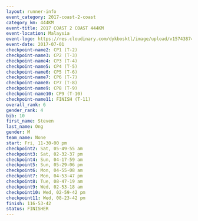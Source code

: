 ```yaml
---
layout: runner-info 
event_category: 2017-coast-2-coast 
category_km: 444KM 
event-title: 2017 COAST 2 COAST 444KM 
event-location: Malaysia 
event-logo: https://res.cloudinary.com/dykbosktl/image/upload/v1574387407/Logo/Logo_gcozjy.jpg 
event-date: 2017-07-01 
checkpoint-name2: CP1 (T-2) 
checkpoint-name3: CP2 (T-3) 
checkpoint-name4: CP3 (T-4) 
checkpoint-name5: CP4 (T-5) 
checkpoint-name6: CP5 (T-6) 
checkpoint-name7: CP6 (T-7) 
checkpoint-name8: CP7 (T-8) 
checkpoint-name9: CP8 (T-9) 
checkpoint-name10: CP9 (T-10) 
checkpoint-name11: FINISH (T-11) 
overall_rank: 6
gender_rank: 4
bib: 10
first_name: Steven
last_name: Ong
gender: M
team_name: None
start: Fri, 11-30-00 pm
checkpoint2: Sat, 05-49-55 am
checkpoint3: Sat, 02-32-37 pm
checkpoint4: Sun, 04-17-59 am
checkpoint5: Sun, 05-29-06 pm
checkpoint6: Mon, 04-55-08 am
checkpoint7: Mon, 04-53-47 pm
checkpoint8: Tue, 08-47-19 am
checkpoint9: Wed, 02-53-18 am
checkpoint10: Wed, 02-59-42 pm
checkpoint11: Wed, 08-23-42 pm
finish: 116-53-42
status: FINISHER
---
```

